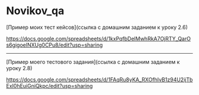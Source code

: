 # Novikov_qa

[Пример моих тест кейсов](ссылка с домашним заданием  к уроку 2.6)

https://docs.google.com/spreadsheets/d/1kxPqfbDelMwhRkA7OjRTY_QarOs6gigoeINXUg0CPu8/edit?usp=sharing

---

[Пример моего тестового задания](ссылка с домашним заданием  к уроку 2.8) 

https://docs.google.com/spreadsheets/d/1FAqRu8yKA_RXOfhIvB1z94U2ijTbExI0hEuiGniQkpc/edit?usp=sharing